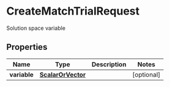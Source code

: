 

# CreateMatchTrialRequest

Solution space variable

## Properties

| Name | Type | Description | Notes |
|------------ | ------------- | ------------- | -------------|
|**variable** | [**ScalarOrVector**](ScalarOrVector.md) |  |  [optional] |



